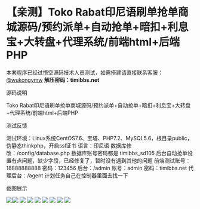 # 【亲测】Toko Rabat印尼语刷单抢单商城源码/预约派单+自动抢单+暗扣+利息宝+大转盘+代理系统/前端html+后端PHP

本套程序已经过悟空源码技术人员测试，如需搭建请直接联系客服：[@wukongymw](http://t.me/wukongymw)
**解压密码：timibbs.net**

源码说明

Toko Rabat印尼语刷单抢单商城源码/预约派单+自动抢单+暗扣+利息宝+大转盘+代理系统/前端html+后端PHP

测试反馈

测试环境：Linux系统CentOS7.6、宝塔、PHP7.2、MySQL5.6，根目录public，伪静态thinkphp，开启ssl证书
语言：印尼语
数据库修改：/config/database.php 数据库账号密码都是 timibbs\_sd105
后台自动抢单设置有点问题，缺少字段，已经修复了，暂时没有遇到其他的问题
前端测试账号：18888888888
密码：123456
后台：/admin
账号：admin
密码：timibbs.net
代理后台：/agent
计划任务自己在控制器里面去找一下

截图展示

[![](https://wukongymw.com/wp-content/uploads/2024/03/7edf15db358d436.png)](https://wukongymw.com/wp-content/uploads/2024/03/7edf15db358d436.png)[![](https://wukongymw.com/wp-content/uploads/2024/03/4266e7033d686bc.png)](https://wukongymw.com/wp-content/uploads/2024/03/4266e7033d686bc.png)
[![](https://wukongymw.com/wp-content/uploads/2024/03/390dd3d97bb637d.png)](https://wukongymw.com/wp-content/uploads/2024/03/390dd3d97bb637d.png)
[![](https://wukongymw.com/wp-content/uploads/2024/03/aa59bf6a9c65948.png)](https://wukongymw.com/wp-content/uploads/2024/03/aa59bf6a9c65948.png)
[![](https://wukongymw.com/wp-content/uploads/2024/03/4dbd14396265183.png)](https://wukongymw.com/wp-content/uploads/2024/03/4dbd14396265183.png)
[![](https://wukongymw.com/wp-content/uploads/2024/03/7d47cdff17263ad.png)](https://wukongymw.com/wp-content/uploads/2024/03/7d47cdff17263ad.png)
[![](https://wukongymw.com/wp-content/uploads/2024/03/03cec9fe717fa2d.png)](https://wukongymw.com/wp-content/uploads/2024/03/03cec9fe717fa2d.png)
[![](https://wukongymw.com/wp-content/uploads/2024/03/2ffe31679098aa9.png)](https://wukongymw.com/wp-content/uploads/2024/03/2ffe31679098aa9.png)
[![](https://wukongymw.com/wp-content/uploads/2024/03/e9a55a8c4856053.png)](https://wukongymw.com/wp-content/uploads/2024/03/e9a55a8c4856053.png)